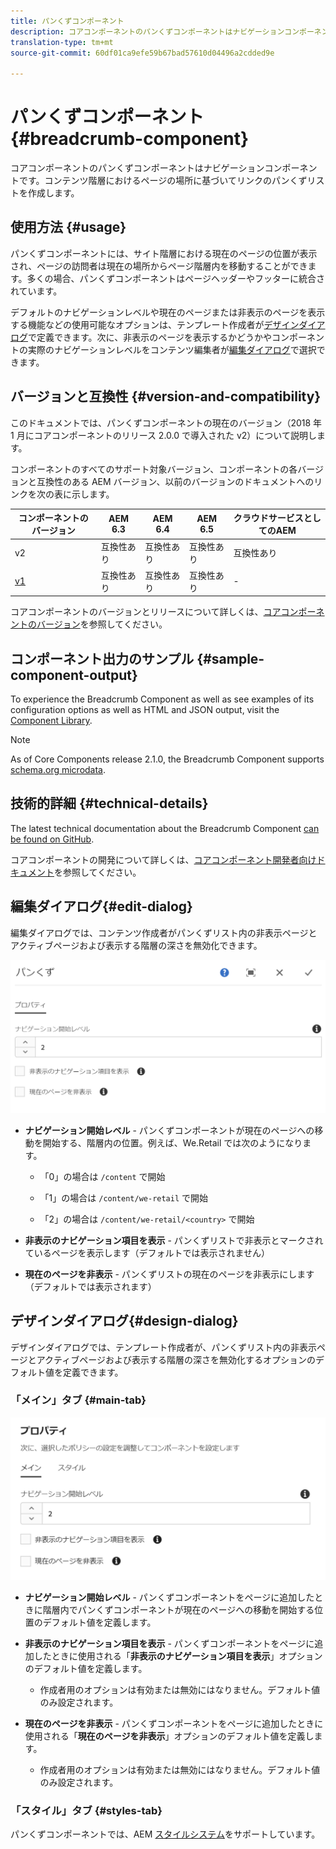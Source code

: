 ```yaml
---
title: パンくずコンポーネント
description: コアコンポーネントのパンくずコンポーネントはナビゲーションコンポーネントです。コンテンツ階層におけるページの場所に基づいてリンクのパンくずリストを作成します。
translation-type: tm+mt
source-git-commit: 60df01ca9efe59b67bad57610d04496a2cdded9e

---
```



# パンくずコンポーネント{#breadcrumb-component}

コアコンポーネントのパンくずコンポーネントはナビゲーションコンポーネントです。コンテンツ階層におけるページの場所に基づいてリンクのパンくずリストを作成します。

## 使用方法 {#usage}

パンくずコンポーネントには、サイト階層における現在のページの位置が表示され、ページの訪問者は現在の場所からページ階層内を移動することができます。多くの場合、パンくずコンポーネントはページヘッダーやフッターに統合されています。

デフォルトのナビゲーションレベルや現在のページまたは非表示のページを表示する機能などの使用可能なオプションは、テンプレート作成者が[デザインダイアログ](#design-dialog)で定義できます。次に、非表示のページを表示するかどうかやコンポーネントの実際のナビゲーションレベルをコンテンツ編集者が[編集ダイアログ](#edit-dialog)で選択できます。

## バージョンと互換性 {#version-and-compatibility}

このドキュメントでは、パンくずコンポーネントの現在のバージョン（2018 年 1 月にコアコンポーネントのリリース 2.0.0 で導入された v2）について説明します。

コンポーネントのすべてのサポート対象バージョン、コンポーネントの各バージョンと互換性のある AEM バージョン、以前のバージョンのドキュメントへのリンクを次の表に示します。

| コンポーネントのバージョン | AEM 6.3 | AEM 6.4 | AEM 6.5 | クラウドサービスとしてのAEM |
|--- |--- |--- |--- |---|
| v2 | 互換性あり | 互換性あり | 互換性あり | 互換性あり |
| [v1](breadcrumb-v1.md) | 互換性あり | 互換性あり | 互換性あり | - |

コアコンポーネントのバージョンとリリースについて詳しくは、[コアコンポーネントのバージョン](versions.md)を参照してください。

## コンポーネント出力のサンプル {#sample-component-output}

To experience the Breadcrumb Component as well as see examples of its configuration options as well as HTML and JSON output, visit the [Component Library](https://adobe.com/go/aem_cmp_library_breadcrumb).

>[!NOTE]
>
>As of Core Components release 2.1.0, the Breadcrumb Component supports [schema.org microdata](https://schema.org/BreadcrumbList).

## 技術的詳細 {#technical-details}

The latest technical documentation about the Breadcrumb Component [can be found on GitHub](https://adobe.com/go/aem_cmp_tech_breadcrumb_v2).

コアコンポーネントの開発について詳しくは、[コアコンポーネント開発者向けドキュメント](developing.md)を参照してください。

## 編集ダイアログ{#edit-dialog}

編集ダイアログでは、コンテンツ作成者がパンくずリスト内の非表示ページとアクティブページおよび表示する階層の深さを無効化できます。

![](assets/screen_shot_2018-01-12at124250.png)

* **ナビゲーション開始レベル** - パンくずコンポーネントが現在のページへの移動を開始する、階層内の位置。例えば、We.Retail では次のようになります。

   * 「0」の場合は `/content` で開始

   * 「1」の場合は `/content/we-retail` で開始
   * 「2」の場合は `/content/we-retail/<country>` で開始

* **非表示のナビゲーション項目を表示** - パンくずリストで非表示とマークされているページを表示します（デフォルトでは表示されません）
* **現在のページを非表示** - パンくずリストの現在のページを非表示にします（デフォルトでは表示されます）

## デザインダイアログ{#design-dialog}

デザインダイアログでは、テンプレート作成者が、パンくずリスト内の非表示ページとアクティブページおよび表示する階層の深さを無効化するオプションのデフォルト値を定義できます。

### 「メイン」タブ {#main-tab}

![](assets/screen_shot_2018-01-12at124437.png)

* **ナビゲーション開始レベル** - パンくずコンポーネントをページに追加したときに階層内でパンくずコンポーネントが現在のページへの移動を開始する位置のデフォルト値を定義します。
* **非表示のナビゲーション項目を表示** - パンくずコンポーネントをページに追加したときに使用される「**非表示のナビゲーション項目を表示**」オプションのデフォルト値を定義します。

   * 作成者用のオプションは有効または無効にはなりません。デフォルト値のみ設定されます。

* **現在のページを非表示** - パンくずコンポーネントをページに追加したときに使用される「**現在のページを非表示**」オプションのデフォルト値を定義します。

   * 作成者用のオプションは有効または無効にはなりません。デフォルト値のみ設定されます。

### 「スタイル」タブ {#styles-tab}

パンくずコンポーネントでは、AEM [スタイルシステム](authoring.md#component-styling)をサポートしています。
